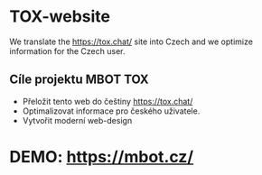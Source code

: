 # TOX-website
We translate the https://tox.chat/ site into Czech and we optimize information for the Czech user.

## Cíle projektu MBOT TOX
- Přeložit tento web do češtiny https://tox.chat/
- Optimalizovat informace pro českého uživatele. 
- Vytvořit moderní web-design

# DEMO: https://mbot.cz/
